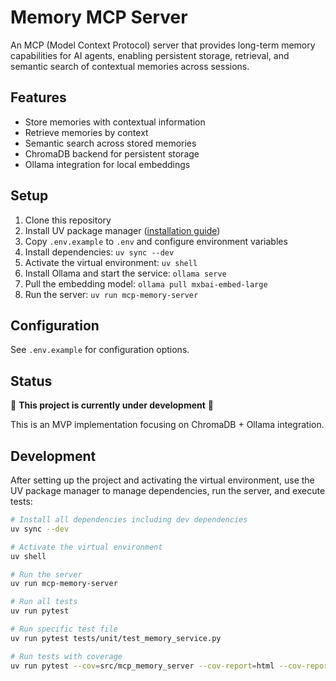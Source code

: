 # Memory MCP Server

An MCP (Model Context Protocol) server that provides long-term memory capabilities for AI agents, enabling persistent storage, retrieval, and semantic search of contextual memories across sessions.

## Features

- Store memories with contextual information
- Retrieve memories by context
- Semantic search across stored memories
- ChromaDB backend for persistent storage
- Ollama integration for local embeddings

## Setup

1. Clone this repository
2. Install UV package manager ([installation guide](https://uv.sh/install))
3. Copy `.env.example` to `.env` and configure environment variables
4. Install dependencies: `uv sync --dev`
5. Activate the virtual environment: `uv shell`
6. Install Ollama and start the service: `ollama serve`
7. Pull the embedding model: `ollama pull mxbai-embed-large`
8. Run the server: `uv run mcp-memory-server`

## Configuration

See `.env.example` for configuration options.

## Status

🚧 **This project is currently under development** 🚧

This is an MVP implementation focusing on ChromaDB + Ollama integration.

## Development

After setting up the project and activating the virtual environment, use the UV package manager to manage dependencies, run the server, and execute tests:

```bash
# Install all dependencies including dev dependencies
uv sync --dev

# Activate the virtual environment
uv shell

# Run the server
uv run mcp-memory-server

# Run all tests
uv run pytest

# Run specific test file
uv run pytest tests/unit/test_memory_service.py

# Run tests with coverage
uv run pytest --cov=src/mcp_memory_server --cov-report=html --cov-report=term-missing
```
